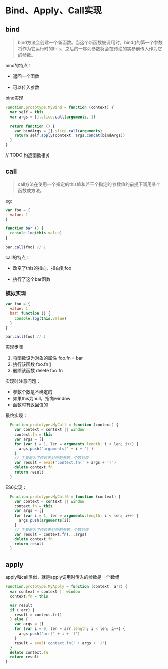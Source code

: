 # Bind、Apply、Call实现

## bind

> bind方法会创建一个新函数。当这个新函数被调用时，bind()的第一个参数将作为它运行时的this，之后的一序列参数将会在传递的实参前传入作为它的参数。

bind的特点：

* 返回一个函数

* 可以传入参数

bind实现

```js
Function.prototype.MyBind = function (context) {
  var self = this
  var args = [].slice.call(arguments, 1)

  return function () {
    var bindArgs = [].slice.call(arguments)
    return self.apply(context, args.concat(bindArgs))
  }
}

```

// TODO 构造函数相关

## call

> call方法在使用一个指定的this值和若干个指定的参数值的前提下调用某个函数或方法。

eg:

```js
var foo = {
  value: 1
}

function bar () {
  console.log(this.value)
}

bar.call(foo) // 1
```

call的特点：

* 改变了this的指向，指向到foo

* 执行了这个bar函数

### 模拟实现

```js
var foo = {
  value: 1
  bar: function () {
    console.log(this.value)
  }
}

bar.call(foo) // 1
```

实现步骤

1. 将函数设为对象的属性 foo.fn = bar
2. 执行该函数         foo.fn()
3. 删除该函数         delete foo.fn

实现时注意问题：

* 参数个数是不确定的
* 如果this为null，指向window
* 函数时有返回值的

最终实现：

```js
  Function.prototype.MyCall = function (context) {
    var context = context || window
    context.fn = this
    var args = []
    for (var i = 1, len = arguments.length; i < len; i++) {
      args.push('arguments[' + i + ']')
    }
    // 主要是为了传过去对应的参数，个数对应
    var result = eval('context.fn(' + args + ')')
    delete context.fn
    return result
  }
```

ES6实现：

```js
  Function.prototype.MyCall6 = function (context) {
    var context = context || window
    context.fn = this
    var args = []
    for (var i = 1, len = arguments.length; i < len; i++) {
      args.push(arguments[i])
    }
    // 主要是为了传过去对应的参数，个数对应
    var result = context.fn(...args)
    delete context.fn
    return result
  }
```

## apply

apply和call类似，就是apply调用时传入的参数是一个数组

```js
Function.prototype.MyApply = function (context, arr) {
  var context = context || window
  context.fn = this

  var result
  if (!arr) {
    result = context.fn()
  } else {
    var args = []
    for (var i = 0, len = arr.length; i < len; i++) {
      args.push('arr[' + i + ']')
    }
    result = eval('context.fn(' + args + ')')
  }
  delete context.fn
  return result
}
```